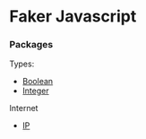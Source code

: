 # Faker Javascript

### Packages

Types:
* [Boolean](@faker-javascript/boolean)
* [Integer](@faker-javascript/integer)

Internet
* [IP](@faker-javascript/ip)
